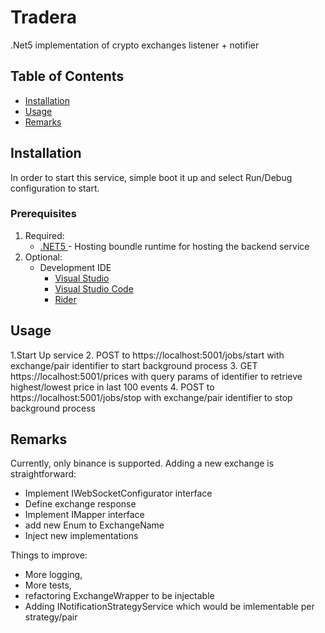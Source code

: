 # Tradera #

.Net5 implementation of crypto exchanges listener + notifier


## Table of Contents

- [Installation](#installation)
- [Usage](#usage)
- [Remarks](#remarks)

## Installation 

In order to start this service, simple boot it up and select Run/Debug configuration to start.


### Prerequisites

1. Required:
    * [.NET5 ](https://dotnet.microsoft.com/download/dotnet/5.0) - Hosting boundle runtime for hosting the backend service
2. Optional:   
      * Development IDE
        * [Visual Studio](https://visualstudio.microsoft.com/downloads) 
        * [Visual Studio Code](https://code.visualstudio.com/)  
        * [Rider](https://www.jetbrains.com/rider/)

## Usage 

1.Start Up service
2. POST to https://localhost:5001/jobs/start with exchange/pair identifier to start background process
3. GET https://localhost:5001/prices with query params of identifier to retrieve highest/lowest price in last 100 events
4. POST to https://localhost:5001/jobs/stop with exchange/pair identifier to stop background process
    
## Remarks 


Currently, only binance is supported. Adding a new exchange is straightforward:
- Implement IWebSocketConfigurator interface
- Define exchange response
- Implement IMapper interface
- add new Enum to ExchangeName
- Inject new implementations

Things to improve:
- More logging,
- More tests,
- refactoring ExchangeWrapper to be injectable
- Adding INotificationStrategyService which would be imlementable per strategy/pair
